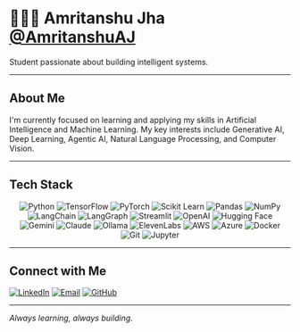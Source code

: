 # 👨🏻‍💻 Amritanshu Jha **[@AmritanshuAJ](https://github.com/AmritanshuAJ)**

Student passionate about building intelligent systems.

---

## About Me

I'm currently focused on learning and applying my skills in Artificial Intelligence and Machine Learning. My key interests include Generative AI, Deep Learning, Agentic AI, Natural Language Processing, and Computer Vision.

---

## Tech Stack

<div align="center">

![Python](https://img.shields.io/badge/Python-FFD43B?style=for-the-badge&logo=python&logoColor=blue)
![TensorFlow](https://img.shields.io/badge/TensorFlow-FF6F00?style=for-the-badge&logo=TensorFlow&logoColor=white)
![PyTorch](https://img.shields.io/badge/PyTorch-EE4C2C?style=for-the-badge&logo=pytorch&logoColor=white)
![Scikit Learn](https://img.shields.io/badge/scikit_learn-F7931E?style=for-the-badge&logo=scikit-learn&logoColor=white)
![Pandas](https://img.shields.io/badge/Pandas-2C2D72?style=for-the-badge&logo=pandas&logoColor=white)
![NumPy](https://img.shields.io/badge/Numpy-777BB4?style=for-the-badge&logo=numpy&logoColor=white)
![LangChain](https://img.shields.io/badge/🦜🔗_LangChain-1C3C3C?style=for-the-badge&logoColor=white)
![LangGraph](https://img.shields.io/badge/🕸️_LangGraph-FF6B6B?style=for-the-badge&logoColor=white)
![Streamlit](https://img.shields.io/badge/Streamlit-FF4B4B?style=for-the-badge&logo=Streamlit&logoColor=white)
![OpenAI](https://img.shields.io/badge/OpenAI-412991?style=for-the-badge&logo=openai&logoColor=white)
![Hugging Face](https://img.shields.io/badge/🤗_Hugging_Face-FFD21E?style=for-the-badge&logoColor=black)
![Gemini](https://img.shields.io/badge/Google_Gemini-4285F4?style=for-the-badge&logo=google&logoColor=white)
![Claude](https://img.shields.io/badge/Anthropic_Claude-D2691E?style=for-the-badge&logoColor=white)
![Ollama](https://img.shields.io/badge/Ollama-000000?style=for-the-badge&logoColor=white)
![ElevenLabs](https://img.shields.io/badge/ElevenLabs-6B46C1?style=for-the-badge&logoColor=white)
![AWS](https://img.shields.io/badge/Amazon_AWS-FF9900?style=for-the-badge&logo=amazonaws&logoColor=white)
![Azure](https://img.shields.io/badge/Microsoft_Azure-0078D4?style=for-the-badge&logo=microsoft-azure&logoColor=white)
![Docker](https://img.shields.io/badge/Docker-2CA5E0?style=for-the-badge&logo=docker&logoColor=white)
![Git](https://img.shields.io/badge/GIT-E44C30?style=for-the-badge&logo=git&logoColor=white)
![Jupyter](https://img.shields.io/badge/Jupyter-F37626?style=for-the-badge&logo=Jupyter&logoColor=white)

</div>

---

## Connect with Me

[![LinkedIn](https://img.shields.io/badge/LinkedIn-0077B5?style=flat&logo=linkedin&logoColor=white)](https://linkedin.com/in/amritanshujha)
[![Email](https://img.shields.io/badge/Email-D14836?style=flat&logo=gmail&logoColor=white)](mailto:amritanshu7173@gmail.com)
[![GitHub](https://img.shields.io/badge/GitHub-181717?style=flat&logo=github&logoColor=white)](https://github.com/AmritanshuAJ)

---

*Always learning, always building.*

